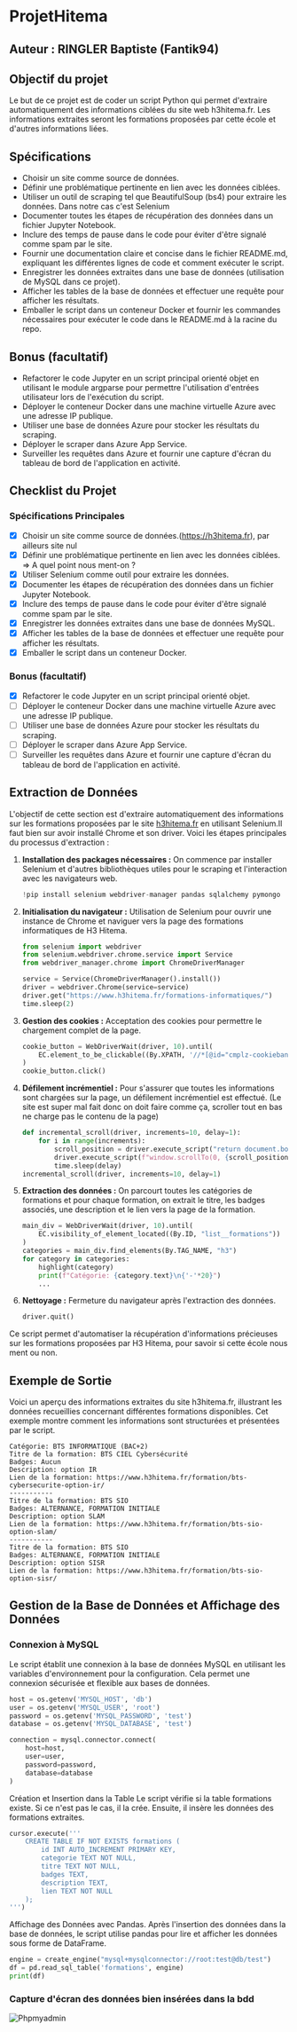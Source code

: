 # ProjetHitema
## Auteur : RINGLER Baptiste (Fantik94)
## Objectif du projet

Le but de ce projet est de coder un script Python qui permet d'extraire automatiquement des informations ciblées du site web h3hitema.fr. Les informations extraites seront les formations proposées par cette école et d'autres informations liées.

## Spécifications

- Choisir un site comme source de données.
- Définir une problématique pertinente en lien avec les données ciblées.
- Utiliser un outil de scraping tel que BeautifulSoup (bs4) pour extraire les données. Dans notre cas c'est Selenium
- Documenter toutes les étapes de récupération des données dans un fichier Jupyter Notebook.
- Inclure des temps de pause dans le code pour éviter d'être signalé comme spam par le site.
- Fournir une documentation claire et concise dans le fichier README.md, expliquant les différentes lignes de code et comment exécuter le script.
- Enregistrer les données extraites dans une base de données (utilisation de MySQL dans ce projet).
- Afficher les tables de la base de données et effectuer une requête pour afficher les résultats.
- Emballer le script dans un conteneur Docker et fournir les commandes nécessaires pour exécuter le code dans le README.md à la racine du repo.

## Bonus (facultatif)

- Refactorer le code Jupyter en un script principal orienté objet en utilisant le module argparse pour permettre l'utilisation d'entrées utilisateur lors de l'exécution du script.
- Déployer le conteneur Docker dans une machine virtuelle Azure avec une adresse IP publique.
- Utiliser une base de données Azure pour stocker les résultats du scraping.
- Déployer le scraper dans Azure App Service.
- Surveiller les requêtes dans Azure et fournir une capture d'écran du tableau de bord de l'application en activité.

## Checklist du Projet

### Spécifications Principales
- [x] Choisir un site comme source de données.(https://h3hitema.fr), par ailleurs site nul 
- [x] Définir une problématique pertinente en lien avec les données ciblées. => A quel point nous ment-on ?
- [x] Utiliser Selenium comme outil  pour extraire les données.
- [x] Documenter les étapes de récupération des données dans un fichier Jupyter Notebook.
- [x] Inclure des temps de pause dans le code pour éviter d'être signalé comme spam par le site.
- [x] Enregistrer les données extraites dans une base de données MySQL.
- [x] Afficher les tables de la base de données et effectuer une requête pour afficher les résultats.
- [x] Emballer le script dans un conteneur Docker.

### Bonus (facultatif)
- [x] Refactorer le code Jupyter en un script principal orienté objet.
- [ ] Déployer le conteneur Docker dans une machine virtuelle Azure avec une adresse IP publique.
- [ ] Utiliser une base de données Azure pour stocker les résultats du scraping.
- [ ] Déployer le scraper dans Azure App Service.
- [ ] Surveiller les requêtes dans Azure et fournir une capture d'écran du tableau de bord de l'application en activité.

## Extraction de Données

L'objectif de cette section est d'extraire automatiquement des informations sur les formations proposées par le site [h3hitema.fr](https://www.h3hitema.fr/formations-informatiques/) en utilisant Selenium.Il faut bien sur avoir installé Chrome et son driver. Voici les étapes principales du processus d'extraction :

1. **Installation des packages nécessaires :** On commence par installer Selenium et d'autres bibliothèques utiles pour le scraping et l'interaction avec les navigateurs web.
    ```python
    !pip install selenium webdriver-manager pandas sqlalchemy pymongo
    ```

2. **Initialisation du navigateur :** Utilisation de Selenium pour ouvrir une instance de Chrome et naviguer vers la page des formations informatiques de H3 Hitema.
    ```python
    from selenium import webdriver
    from selenium.webdriver.chrome.service import Service
    from webdriver_manager.chrome import ChromeDriverManager
    
    service = Service(ChromeDriverManager().install())
    driver = webdriver.Chrome(service=service)
    driver.get("https://www.h3hitema.fr/formations-informatiques/")
    time.sleep(2)
    ```

3. **Gestion des cookies :** Acceptation des cookies pour permettre le chargement complet de la page.
    ```python
    cookie_button = WebDriverWait(driver, 10).until(
        EC.element_to_be_clickable((By.XPATH, '//*[@id="cmplz-cookiebanner-container"]/div/div[6]/button[1]'))
    )
    cookie_button.click()
    ```

4. **Défilement incrémentiel :** Pour s'assurer que toutes les informations sont chargées sur la page, un défilement incrémentiel est effectué. (Le site est super mal fait donc on doit faire comme ça, scroller tout en bas ne charge pas le contenu de la page)
    ```python
    def incremental_scroll(driver, increments=10, delay=1):
        for i in range(increments):
            scroll_position = driver.execute_script("return document.body.scrollHeight") * (i+1) / increments
            driver.execute_script(f"window.scrollTo(0, {scroll_position});")
            time.sleep(delay)
    incremental_scroll(driver, increments=10, delay=1)
    ```

5. **Extraction des données :** On parcourt toutes les catégories de formations et pour chaque formation, on extrait le titre, les badges associés, une description et le lien vers la page de la formation.
    ```python
    main_div = WebDriverWait(driver, 10).until(
        EC.visibility_of_element_located((By.ID, "list__formations"))
    )
    categories = main_div.find_elements(By.TAG_NAME, "h3")
    for category in categories:
        highlight(category)
        print(f"Catégorie: {category.text}\n{'-'*20}")
        ...
    ```

6. **Nettoyage :** Fermeture du navigateur après l'extraction des données.
    ```python
    driver.quit()
    ```

Ce script permet d'automatiser la récupération d'informations précieuses sur les formations proposées par H3 Hitema, pour savoir si cette école nous ment ou non.

## Exemple de Sortie

Voici un aperçu des informations extraites du site h3hitema.fr, illustrant les données recueillies concernant différentes formations disponibles. Cet exemple montre comment les informations sont structurées et présentées par le script.

```
Catégorie: BTS INFORMATIQUE (BAC+2)
Titre de la formation: BTS CIEL Cybersécurité
Badges: Aucun
Description: option IR
Lien de la formation: https://www.h3hitema.fr/formation/bts-cybersecurite-option-ir/
-----------
Titre de la formation: BTS SIO
Badges: ALTERNANCE, FORMATION INITIALE
Description: option SLAM
Lien de la formation: https://www.h3hitema.fr/formation/bts-sio-option-slam/
-----------
Titre de la formation: BTS SIO
Badges: ALTERNANCE, FORMATION INITIALE
Description: option SISR
Lien de la formation: https://www.h3hitema.fr/formation/bts-sio-option-sisr/
```

## Gestion de la Base de Données et Affichage des Données

### Connexion à MySQL

Le script établit une connexion à la base de données MySQL en utilisant les variables d'environnement pour la configuration. Cela permet une connexion sécurisée et flexible aux bases de données.

```python
host = os.getenv('MYSQL_HOST', 'db')
user = os.getenv('MYSQL_USER', 'root')
password = os.getenv('MYSQL_PASSWORD', 'test')
database = os.getenv('MYSQL_DATABASE', 'test')

connection = mysql.connector.connect(
    host=host,
    user=user,
    password=password,  
    database=database
)
```

Création et Insertion dans la Table
Le script vérifie si la table formations existe. Si ce n'est pas le cas, il la crée. Ensuite, il insère les données des formations extraites.

```python
cursor.execute('''
    CREATE TABLE IF NOT EXISTS formations (
        id INT AUTO_INCREMENT PRIMARY KEY,
        categorie TEXT NOT NULL,
        titre TEXT NOT NULL,
        badges TEXT,
        description TEXT,
        lien TEXT NOT NULL
    );
''')
```

Affichage des Données avec Pandas.
Après l'insertion des données dans la base de données, le script utilise pandas pour lire et afficher les données sous forme de DataFrame.

```python
engine = create_engine("mysql+mysqlconnector://root:test@db/test")
df = pd.read_sql_table('formations', engine)
print(df)
```

### Capture d'écran des données bien insérées dans la bdd 
![Phpmyadmin](/image.png)

